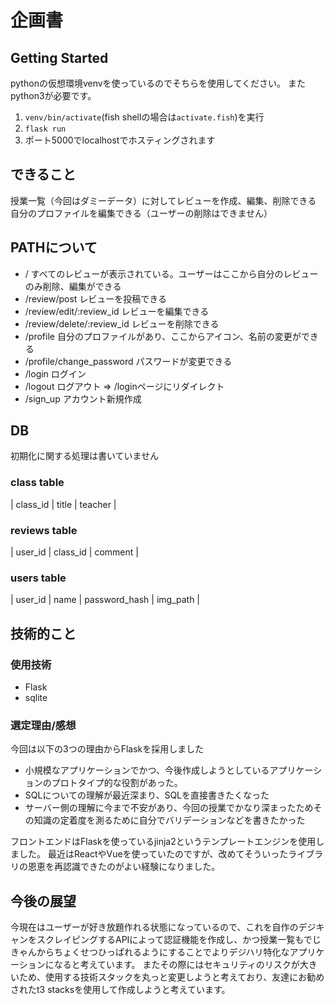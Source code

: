 # 企画書
## Getting Started
pythonの仮想環境venvを使っているのでそちらを使用してください。
またpython3が必要です。
1. `venv/bin/activate`(fish shellの場合は`activate.fish`)を実行
2. `flask run`
3. ポート5000でlocalhostでホスティングされます

## できること
授業一覧（今回はダミーデータ）に対してレビューを作成、編集、削除できる
自分のプロファイルを編集できる（ユーザーの削除はできません）

## PATHについて
- / すべてのレビューが表示されている。ユーザーはここから自分のレビューのみ削除、編集ができる
- /review/post レビューを投稿できる
- /review/edit/:review_id レビューを編集できる
- /review/delete/:review_id レビューを削除できる
- /profile 自分のプロファイルがあり、ここからアイコン、名前の変更ができる
- /profile/change_password パスワードが変更できる
- /login ログイン
- /logout ログアウト => /loginページにリダイレクト
- /sign_up アカウント新規作成

## DB
初期化に関する処理は書いていません
### class table
| class_id | title | teacher |
### reviews table
| user_id | class_id | comment |
### users table
| user_id | name | password_hash | img_path |

## 技術的こと
### 使用技術
- Flask
- sqlite
### 選定理由/感想
今回は以下の3つの理由からFlaskを採用しました
- 小規模なアプリケーションでかつ、今後作成しようとしているアプリケーションのプロトタイプ的な役割があった。
- SQLについての理解が最近深まり、SQLを直接書きたくなった
- サーバー側の理解に今まで不安があり、今回の授業でかなり深まったためその知識の定着度を測るために自分でバリデーションなどを書きたかった

フロントエンドはFlaskを使っているjinja2というテンプレートエンジンを使用しました。
最近はReactやVueを使っていたのですが、改めてそういったライブラリの恩恵を再認識できたのがよい経験になりました。

## 今後の展望
今現在はユーザーが好き放題作れる状態になっているので、これを自作のデジキャンをスクレイピングするAPIによって認証機能を作成し、かつ授業一覧もでじきゃんからちょくせつひっぱれるようにすることでよりデジハリ特化なアプリケーションになると考えています。
またその際にはセキュリティのリスクが大きいため、使用する技術スタックを丸っと変更しようと考えており、友達にお勧めされたt3 stacksを使用して作成しようと考えています。